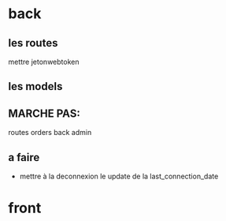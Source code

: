 # back
## les routes
mettre jetonwebtoken
## les models

## MARCHE PAS:
routes orders back admin
## a faire
-   mettre à la deconnexion le update de la last_connection_date

# front